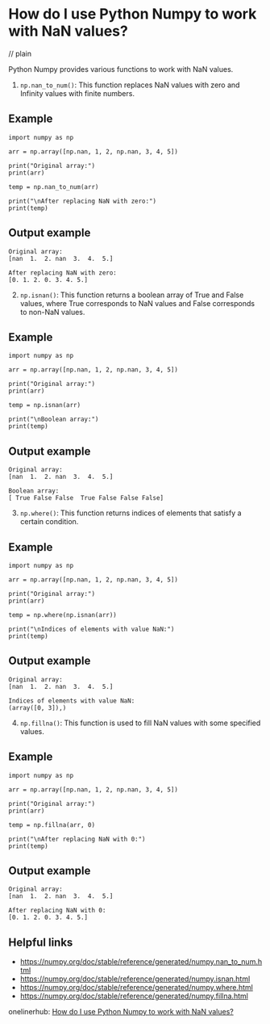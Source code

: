 # How do I use Python Numpy to work with NaN values?
// plain

Python Numpy provides various functions to work with NaN values.

1. `np.nan_to_num()`: This function replaces NaN values with zero and Infinity values with finite numbers.

## Example

```
import numpy as np

arr = np.array([np.nan, 1, 2, np.nan, 3, 4, 5])

print("Original array:")
print(arr)

temp = np.nan_to_num(arr)

print("\nAfter replacing NaN with zero:")
print(temp)
```
## Output example

```
Original array:
[nan  1.  2. nan  3.  4.  5.]

After replacing NaN with zero:
[0. 1. 2. 0. 3. 4. 5.]
```

2. `np.isnan()`: This function returns a boolean array of True and False values, where True corresponds to NaN values and False corresponds to non-NaN values.

## Example

```
import numpy as np

arr = np.array([np.nan, 1, 2, np.nan, 3, 4, 5])

print("Original array:")
print(arr)

temp = np.isnan(arr)

print("\nBoolean array:")
print(temp)
```
## Output example

```
Original array:
[nan  1.  2. nan  3.  4.  5.]

Boolean array:
[ True False False  True False False False]
```

3. `np.where()`: This function returns indices of elements that satisfy a certain condition.

## Example

```
import numpy as np

arr = np.array([np.nan, 1, 2, np.nan, 3, 4, 5])

print("Original array:")
print(arr)

temp = np.where(np.isnan(arr))

print("\nIndices of elements with value NaN:")
print(temp)
```
## Output example

```
Original array:
[nan  1.  2. nan  3.  4.  5.]

Indices of elements with value NaN:
(array([0, 3]),)
```

4. `np.fillna()`: This function is used to fill NaN values with some specified values.

## Example

```
import numpy as np

arr = np.array([np.nan, 1, 2, np.nan, 3, 4, 5])

print("Original array:")
print(arr)

temp = np.fillna(arr, 0)

print("\nAfter replacing NaN with 0:")
print(temp)
```
## Output example

```
Original array:
[nan  1.  2. nan  3.  4.  5.]

After replacing NaN with 0:
[0. 1. 2. 0. 3. 4. 5.]
```

## Helpful links
- https://numpy.org/doc/stable/reference/generated/numpy.nan_to_num.html
- https://numpy.org/doc/stable/reference/generated/numpy.isnan.html
- https://numpy.org/doc/stable/reference/generated/numpy.where.html
- https://numpy.org/doc/stable/reference/generated/numpy.fillna.html

onelinerhub: [How do I use Python Numpy to work with NaN values?](https://onelinerhub.com/python-scipy/how-do-i-use-python-numpy-to-work-with-nan-values)